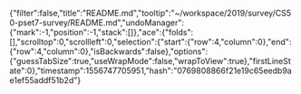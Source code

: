 {"filter":false,"title":"README.md","tooltip":"~/workspace/2019/survey/CS50-pset7-survey/README.md","undoManager":{"mark":-1,"position":-1,"stack":[]},"ace":{"folds":[],"scrolltop":0,"scrollleft":0,"selection":{"start":{"row":4,"column":0},"end":{"row":4,"column":0},"isBackwards":false},"options":{"guessTabSize":true,"useWrapMode":false,"wrapToView":true},"firstLineState":0},"timestamp":1556747705951,"hash":"0769808866f21e19c65eedb9ae1ef55addf51b2d"}